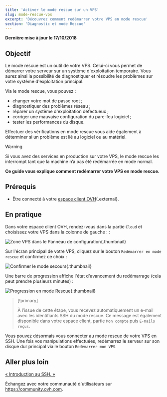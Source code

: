 ```yaml
---
title: 'Activer le mode rescue sur un VPS'
slug: mode-rescue-vps
excerpt: 'Découvrez comment redémarrer votre VPS en mode rescue'
section: 'Diagnostic et mode Rescue'
---
```


**Dernière mise à jour le 17/10/2018**

## Objectif

Le mode rescue est un outil de votre VPS. Celui-ci vous permet de démarrer votre serveur sur un système d'exploitation temporaire. Vous aurez ainsi la possibilité de diagnostiquer et résoudre les problèmes sur votre système d'exploitation principal. 

Via le mode rescue, vous pouvez :

  - changer votre mot de passe root ;
  - diagnostiquer des problèmes réseau ;
  - réparer un système d'exploitation défectueux ;
  - corriger une mauvaise configuration du pare-feu logiciel ;
  - tester les performances du disque.

Effectuer des vérifications en mode rescue vous aide également à déterminer si un problème est lié au logiciel ou au matériel.

> [!warning]
>
> Si vous avez des services en production sur votre VPS, le mode rescue les interrompt tant que la machine n’a pas été redémarrée en mode normal.
> 

**Ce guide vous explique comment redémarrer votre VPS en mode rescue.**

## Prérequis

- Être connecté à votre [espace client OVH](https://www.ovh.com/auth/?action=gotomanager){.external}.


## En pratique

Dans votre espace client OVH, rendez-vous dans la partie `Cloud` et choisissez votre VPS dans la colonne de gauche : :

![Zone VPS dans le Panneau de configuration](images/vps_rescue1.png){.thumbnail}

Sur l'écran principal de votre VPS, cliquez sur le bouton `Redémarrer en mode rescue` et confirmez ce choix :

![Confirmer le mode secours](images/vps_rescue2.png){.thumbnail}

Une barre de progression affiche l'état d'avancement du redémarrage (cela peut prendre plusieurs minutes) :

![Progression en mode Rescue](images/rescue_task.png){.thumbnail}

> [!primary]
>
> À l’issue de cette étape, vous recevez automatiquement un e-mail avec les identifiants SSH du mode rescue. Ce message est également disponible dans votre espace client, partie `Mon compte` puis `E-mails reçus`.
> 

Vous pouvez désormais vous connecter au mode rescue de votre VPS en SSH. Une fois vos manipulations effectuées, redémarrez le serveur sur son disque dur principal via le bouton `Redémarrer mon VPS`.


## Aller plus loin

[« Introduction au SSH. »](https://docs.ovh.com/fr/dedicated/ssh-introduction/)

Échangez avec notre communauté d'utilisateurs sur <https://community.ovh.com>.